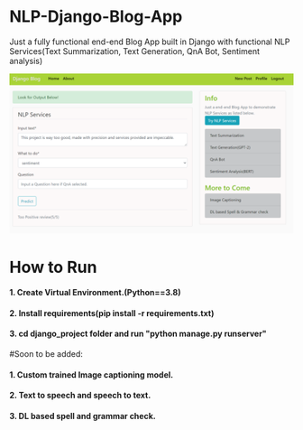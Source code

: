 # NLP-Django-Blog-App
Just a fully functional end-end Blog App built in Django with functional NLP Services(Text Summarization, Text Generation, QnA Bot, Sentiment analysis)

<img src="Op/django_nlp_blog.png">

# How to Run
#### 1. Create Virtual Environment.(Python==3.8)
#### 2. Install requirements(pip install -r requirements.txt)
#### 3. cd django_project folder and run "python manage.py runserver"

#Soon to be added:
#### 1. Custom trained Image captioning model.
#### 2. Text to speech and speech to text.
#### 3. DL based spell and grammar check.
